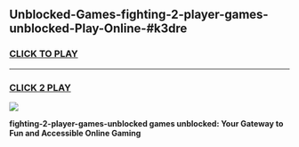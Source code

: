 
## Unblocked-Games-fighting-2-player-games-unblocked-Play-Online-#k3dre
<h3>
<a href="https://premium.freeplayer.one?title=fighting-2-player-games-unblocked&ref=27F">CLICK TO PLAY</a></h3>
<hr>

<h3>
<a href="https://premium.freeplayer.one?title=fighting-2-player-games-unblocked&ref=27F">CLICK 2 PLAY</a>
  
</h3>

<a href="https://premium.freeplayer.one?title=fighting-2-player-games-unblocked&ref=27F"><img src="https://clearcache.store/games.png"></a>


**fighting-2-player-games-unblocked games unblocked: Your Gateway to Fun and Accessible Online Gaming**
